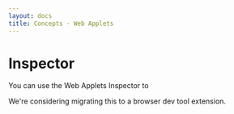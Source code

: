 ```yaml
---
layout: docs
title: Concepts - Web Applets
---
```


# Inspector

You can use the Web Applets Inspector to

We're considering migrating this to a browser dev tool extension.
